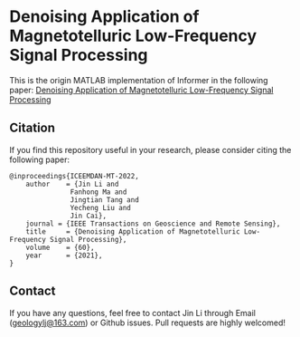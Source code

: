 # Denoising Application of Magnetotelluric Low-Frequency Signal Processing
This is the origin MATLAB implementation of Informer in the following paper:
[Denoising Application of Magnetotelluric Low-Frequency Signal Processing](https://10.1109/TGRS.2022.3210334)

## <span id="citelink">Citation</span>
If you find this repository useful in your research, please consider citing the following paper:

```
@inproceedings{ICEEMDAN-MT-2022,
    author    = {Jin Li and
               Fanhong Ma and
               Jingtian Tang and
               Yecheng Liu and
               Jin Cai},
	journal = {IEEE Transactions on Geoscience and Remote Sensing},
	title     = {Denoising Application of Magnetotelluric Low-Frequency Signal Processing},
    volume    = {60},
    year      = {2021},
}
```
## Contact
If you have any questions, feel free to contact Jin Li through Email (geologylj@163.com) or Github issues. Pull requests are highly welcomed!